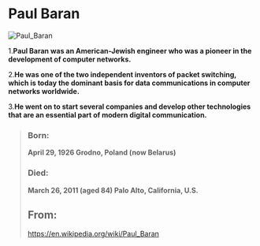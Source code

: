 # Paul Baran 
>
  ![Paul_Baran](https://github.com/user-attachments/assets/b214a9c8-da97-40e8-9342-76e27ac7d499)
>
1.**Paul Baran was an American-Jewish engineer who was a pioneer in the development of computer networks.**
> 
2.**He was one of the two independent inventors of packet switching, which is today the dominant basis for data communications in computer networks worldwide.**
>
3.**He went on to start several companies and develop other technologies that are an essential part of modern digital communication.**
> ### Born:
> 	**April 29, 1926
Grodno, Poland
(now Belarus)**
> ### Died:
> **March 26, 2011 (aged 84)
Palo Alto, California, U.S.**
> ## From:
> https://en.wikipedia.org/wiki/Paul_Baran
